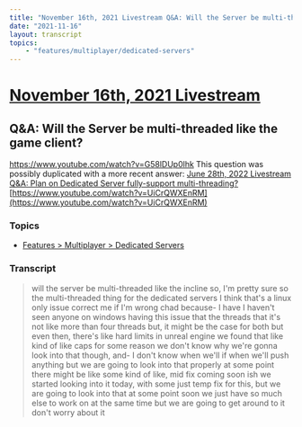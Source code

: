 ```yaml
---
title: "November 16th, 2021 Livestream Q&A: Will the Server be multi-threaded like the game client?"
date: "2021-11-16"
layout: transcript
topics:
    - "features/multiplayer/dedicated-servers"
---
```

# [November 16th, 2021 Livestream](../2021-11-16.md)
## Q&A: Will the Server be multi-threaded like the game client?
https://www.youtube.com/watch?v=G58lDUp0lhk
This question was possibly duplicated with a more recent answer: [June 28th, 2022 Livestream Q&A: Plan on Dedicated Server fully-support multi-threading?](./yt-UiCrQWXEnRM.md) [https://www.youtube.com/watch?v=UiCrQWXEnRM](https://www.youtube.com/watch?v=UiCrQWXEnRM)


### Topics
* [Features > Multiplayer > Dedicated Servers](../topics/features/multiplayer/dedicated-servers.md)

### Transcript

> will the server be multi-threaded like the incline so, I'm pretty sure so the multi-threaded thing for the dedicated servers I think that's a linux only issue correct me if I'm wrong chad because- I have I haven't seen anyone on windows having this issue that the threads that it's not like more than four threads but, it might be the case for both but even then, there's like hard limits in unreal engine we found that like kind of like caps for some reason we don't know why we're gonna look into that though, and- I don't know when we'll if when we'll push anything but we are going to look into that properly at some point there might be like some kind of like, mid fix coming soon ish we started looking into it today, with some just temp fix for this, but we are going to look into that at some point soon we just have so much else to work on at the same time but we are going to get around to it don't worry about it
